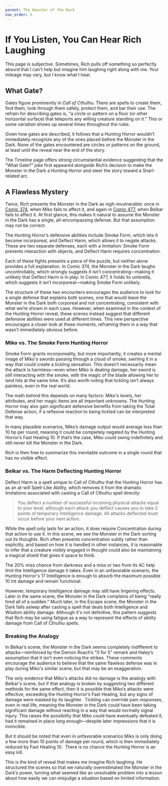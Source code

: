 ```yaml
---
parent: The Haunter of the Dark
nav_order: 5
---
```

# If You Listen, You Can Hear Rich Laughing

This page is subjective. Sometimes, Rich pulls off something so perfectly absurd that I can’t help but imagine him laughing right along with me. Your mileage may vary, but I know what I hear.

## What Gate?

Gates figure prominently in *Call of Cthulhu*. There are spells to create them, find them, look through them safely, protect them, and bar their use. The refrain for describing gates is, "a circle or pattern on a floor (or other horizontal surface) that teleports any willing creature standing on it." This or some variation shows up several times throughout the rules.

Given how gates are described, it follows that a Hunting Horror wouldn’t immediately recognize any of the ones placed before the Monster in the Dark. None of the gates encountered are circles or patterns on the ground, at least until the reveal near the end of the story.

The Timeline page offers strong circumstantial evidence suggesting that the “What Gate?” joke first appeared alongside Rich’s decision to make the Monster in the Dark a Hunting Horror and steer the story toward a Snarl-related arc.

## A Flawless Mystery

Twice, Rich presents the Monster in the Dark as nigh-invulnerable: once in [Comic 374](https://www.giantitp.com/comics/oots0374.html), when Miko fails to affect it, and again in [Comic 477](https://www.giantitp.com/comics/oots0477.html), when Belkar fails to affect it. At first glance, this makes it natural to assume the Monster in the Dark has a single, all-encompassing defense. But that assumption may not be correct.

The Hunting Horror’s defensive abilities include Smoke Form, which lets it become incorporeal, and Deflect Harm, which allows it to negate attacks. These are two separate defenses, each with a limitation: Smoke Form prevents interaction with objects, and Deflect Harm requires concentration.

Each of these fights presents a piece of the puzzle, but neither alone provides a full explanation. In Comic 374, the Monster in the Dark laughs uncontrollably, which strongly suggests it isn’t concentrating—making it unlikely that Deflect Harm is in play. In Comic 477, it holds its umbrella, which suggests it isn’t incorporeal—making Smoke Form unlikely.

The structure of these two encounters encourages the audience to look for a single defense that explains both scenes, one that would leave the Monster in the Dark both corporeal and not concentrating, consistent with what we’re shown in each case. However, when examined in the context of the Hunting Horror reveal, these scenes instead suggest that different defensive abilities were used at different times. This new perspective encourages a closer look at these moments, reframing them in a way that wasn’t immediately obvious before.

### Miko vs. The Smoke Form Hunting Horror

Smoke Form grants incorporeality, but more importantly, it creates a mental image of Miko's swords passing through a cloud of smoke, swirling it in a way that could create a tickling sensation. This doesn’t necessarily mean the attack is harmless—even when Miko is dealing damage, her sword is still interacting with the smoke, with the magic of the blade allowing her to land hits at the same time. It’s also worth noting that tickling isn’t always painless, even in the real world.

The math behind this depends on many factors: Miko's levels, her attributes, and her magic items are all important unknowns. The Hunting Horror may also gain significant defensive benefits from taking the Total Defense action, if a reflexive reaction to being tickled can be interpreted that way.&#x20;

In many plausible scenarios, Miko’s damage output would average less than 10 hp per round, meaning it could be completely negated by the Hunting Horror’s Fast Healing 10. If that’s the case, Miko could swing indefinitely and still never kill the Monster in the Dark.&#x20;

Rich is then free to summarize this inevitable outcome in a single round that has no visible effect.

### Belkar vs. The Harm Deflecting Hunting Horror

Deflect Harm is a spell unique to Call of Cthulhu that the Hunting Horror has as an at-will Spell-Like Ability, which removes it from the dramatic limitations associated with casting a Call of Cthulhu spell directly:

> You deflect a number of successful incoming physical attacks equal to your level, although each attack you deflect causes you to take 2 points of temporary Intelligence damage. All attacks deflected must occur before your next action.

While the spell only lasts for an action, it does require Concentration during that action to use it. In this scene, we see the Monster in the Dark sorting out its thoughts. Rich often presents concentration subtly rather than explicitly, and based on how it is handled in other instances, it is reasonable to infer that a creature visibly engaged in thought could also be maintaining a magical shield that gives it space to think.

The 20% miss chance from darkness and a miss or two from its AC help limit the Intelligence damage it takes. Even in an unfavorable scenario, the Hunting Horror's 17 Intelligence is enough to absorb the maximum possible 10 Int damage and remain functional.

However, temporary Intelligence damage may still have lingering effects. Later in the same scene, the Monster in the Dark complains of being "really tired all of a sudden." Much later, in the Escape scene, the Monster in the Dark falls asleep after casting a spell that deals both Intelligence and Wisdom ability damage. Although it's not definitive, this pattern suggests that Rich may be using fatigue as a way to represent the effects of ability damage from Call of Cthulhu spells.

### Breaking the Analogy

In Belkar’s scene, the Monster in the Dark seems completely indifferent to attacks—reinforced by the Demon Roach’s "0 for 5" remark and Haley’s assumption that it isn’t even noticing the strikes. These comments encourage the audience to believe that the same flawless defense was in play during Miko's similar scene, but that may be an exaggeration.

The only evidence that Miko's attacks did no damage is the analogy with Belkar's scene, but if that analogy is broken by suggesting two different methods for the same effect, then it is possible that Miko’s attacks were effective, exceeding the Hunting Horror’s Fast Healing, but any signs of damage were masked by its laughter.  Tickling can override pain responses, even in real life, meaning the Monster in the Dark could have been taking significant damage without reacting in a way that would normally signal injury. This raises the possibility that Miko could have eventually defeated it, had it remained in place long enough—despite later impressions that it is invincible.

But it should be noted that even in unfavorable scenarios Miko is only doing a few more than 10 points of damage per round, which is then immediately reduced by Fast Healing 10.  There is no chance the Hunting Horror is an easy kill.

This is the kind of reveal that makes me imagine Rich laughing. He structured the scenes so that we naturally overestimated the Monster in the Dark’s power, turning what seemed like an unsolvable problem into a lesson about how easily we can misjudge a situation based on limited information.
